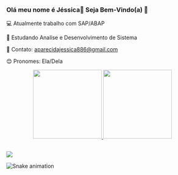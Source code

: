 ### Olá meu nome é Jéssica👋 Seja Bem-Vindo(a) 🙂


💻 Atualmente trabalho com SAP/ABAP

🌱 Estudando Analíse e Desenvolvimento de Sistema

📧 Contato: aparecidajessica886@gmail.com

😊 Pronomes: Ela/Dela

<div align="center">
  <a href="https://github.com/Jessica20428">
  <img height="180em" src="https://github-readme-stats.vercel.app/api?username=Jessica20428&show_icons=true&theme=dracula&include_all_commits=true&count_private=true"/>
  <img height="180em" src="https://github-readme-stats.vercel.app/api/top-langs/?username=Jessica20428&layout=compact&langs_count=7&theme=dracula"/>
</div>
 
  ##
  
<div> 
  <a href="https://www.linkedin.com/in/j%C3%A9ssica-aparecida/" target="_blank"><img src="https://img.shields.io/badge/LinkedIn-0077B5?style=for-the-badge&logo=linkedin&logoColor=white" target="_blank"></a>
  </a> 
 
  ![Snake animation](https://github.com/Jessica20428/Jessica20428/blob/output/github-contribution-grid-snake.svg)
 
</div>


 


